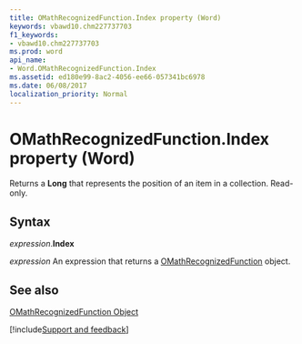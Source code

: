 ```yaml
---
title: OMathRecognizedFunction.Index property (Word)
keywords: vbawd10.chm227737703
f1_keywords:
- vbawd10.chm227737703
ms.prod: word
api_name:
- Word.OMathRecognizedFunction.Index
ms.assetid: ed180e99-8ac2-4056-ee66-057341bc6978
ms.date: 06/08/2017
localization_priority: Normal
---
```



# OMathRecognizedFunction.Index property (Word)

Returns a  **Long** that represents the position of an item in a collection. Read-only.


## Syntax

_expression_.**Index**

 _expression_ An expression that returns a [OMathRecognizedFunction](./Word.OMathRecognizedFunction.md) object.


## See also


[OMathRecognizedFunction Object](Word.OMathRecognizedFunction.md)

[!include[Support and feedback](~/includes/feedback-boilerplate.md)]
